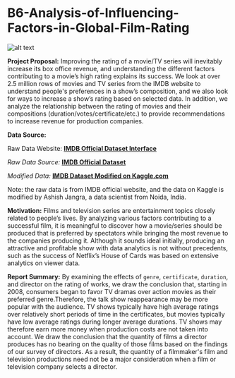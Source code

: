 # B6-Analysis-of-Influencing-Factors-in-Global-Film-Rating

![alt text](https://upload.wikimedia.org/wikipedia/commons/thumb/6/69/IMDB_Logo_2016.svg/2560px-IMDB_Logo_2016.svg.png)

**Project Proposal:** Improving the rating of a movie/TV series will inevitably increase its box office revenue, and understanding the different factors contributing to a movie’s high rating explains its success. We look at over 2.5 million rows of movies and TV series from the IMDB website to understand people's preferences in a show’s composition, and we also look for ways to increase a show’s rating based on selected data. In addition, we analyze the relationship between the rating of movies and their compositions (duration/votes/certificate/etc.) to provide recommendations to increase revenue for production companies.

**Data Source:**

Raw Data Website:
__[IMDB Official Dataset Interface](https://www.imdb.com/interfaces/)__

*Raw Data Source:*
__[IMDB Official Dataset](https://datasets.imdbws.com/)__

*Modified Data:*
__[IMDB Dataset Modified on Kaggle.com](https://www.kaggle.com/datasets/ashishjangra27/imdb-movies-dataset)__

Note: the raw data is from IMDB official website, and the data on Kaggle is modified by Ashish Jangra, a data scientist from Noida, India.

**Motivation:** Films and television series are entertainment topics closely related to people’s lives. By analyzing various factors contributing to a successful film, it is meaningful to discover how a movie/series should be produced that is preferred by spectators while bringing the most revenue to the companies producing it. Although it sounds ideal initially, producing an attractive and profitable show with data analytics is not without precedents, such as the success of Netflix’s House of Cards was based on extensive analytics on viewer data.

**Report Summary:** By examining the effects of `genre`, `certificate`, `duration`, and director on the rating of works, we draw the conclusion that, starting in 2008, consumers began to favor TV dramas over action movies as their preferred genre.Therefore, the talk show reappearance may be more popular with the audience. TV shows typically have high average ratings over relatively short periods of time in the certificates, but movies typically have low average ratings during longer average durations. TV shows may therefore earn more money when production costs are not taken into account. We draw the conclusion that the quantity of films a director produces has no bearing on the quality of those films based on the findings of our survey of directors. As a result, the quantity of a filmmaker's film and television productions need not be a major consideration when a film or television company selects a director.
